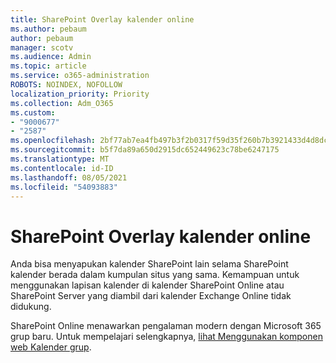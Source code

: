 ```yaml
---
title: SharePoint Overlay kalender online
ms.author: pebaum
author: pebaum
manager: scotv
ms.audience: Admin
ms.topic: article
ms.service: o365-administration
ROBOTS: NOINDEX, NOFOLLOW
localization_priority: Priority
ms.collection: Adm_O365
ms.custom:
- "9000677"
- "2587"
ms.openlocfilehash: 2bf77ab7ea4fb497b3f2b0317f59d35f260b7b3921433d4d8dc76268db63f0f1
ms.sourcegitcommit: b5f7da89a650d2915dc652449623c78be6247175
ms.translationtype: MT
ms.contentlocale: id-ID
ms.lasthandoff: 08/05/2021
ms.locfileid: "54093883"
---
```

# <a name="sharepoint-online-calendar-overlay"></a>SharePoint Overlay kalender online

Anda bisa menyapukan kalender SharePoint lain selama SharePoint kalender berada dalam kumpulan situs yang sama. Kemampuan untuk menggunakan lapisan kalender di kalender SharePoint Online atau SharePoint Server yang diambil dari kalender Exchange Online tidak didukung.

SharePoint Online menawarkan pengalaman modern dengan Microsoft 365 grup baru. Untuk mempelajari selengkapnya, [lihat Menggunakan komponen web Kalender grup](https://support.microsoft.com/en-us/office/use-the-group-calendar-web-part-eaf3c04d-5699-48cb-8b5e-3caa887d51ce).
